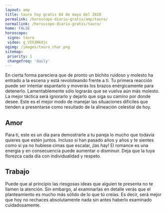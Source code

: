 ```yaml
---
layout: amp
title: tauro hoy gratis 04 de mayo del 2020 
permalink: /horoscopo-diario-gratis/amp/tauro/
normallink: /horoscopo-diario-gratis/tauro/
home: FALSE
horoscopo:
 signo: tauro
 video: g_VIh3NkXjc
ogimg: /images/tauro_char.png
sitemap:
 priority: 1
 changefreq: 'daily'
---
```



En cierta forma pareciera que de pronto un bichito ruidoso y molesto ha entrado a la escena y está revoloteando frente a ti. Tu primera reacción puede ser intentar espantarlo y moverás los brazos enérgicamente para detenerlo. Lamentablemente sólo lograrás que se vuelva aún más molesto. La mejor táctica será ignorarlo y dejarlo que siga su camino por donde desee. Este es el mejor modo de manejar las situaciones difíciles que tienden a presentarse como resultado de la alineación celestial de hoy.

## Amor

Para ti, este es un día para demostrarle a tu pareja lo mucho que todavía quieres que estén juntos. Incluso si han pasado años y años y te sientes como si ya no hubiese cimas que escalar, ¡las hay! El romance es una energía y en consecuencia puede aumentar o disminuir. Deja que la tuya florezca cada día con individualidad y respeto.

## Trabajo

Puede que al principio las riesgosas ideas que alguien te presenta no te llamen la atención. Sin embargo, al examinarlas en detalle verás que el planteamiento es mucho más sólido de lo que tú creías. Es decir, será mejor que hoy no rechaces absolutamente nada sin antes haberlo examinado cuidadosamente.